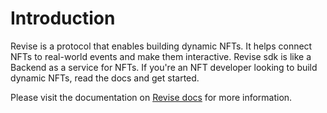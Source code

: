 # Introduction

Revise is a protocol that enables building dynamic NFTs. It helps connect NFTs to real-world events and make them interactive. Revise sdk is like a Backend as a service for NFTs. If you're an NFT developer looking to build dynamic NFTs, read the docs and get started.

Please visit the documentation on [Revise docs](https://docs.revise.network) for more information.